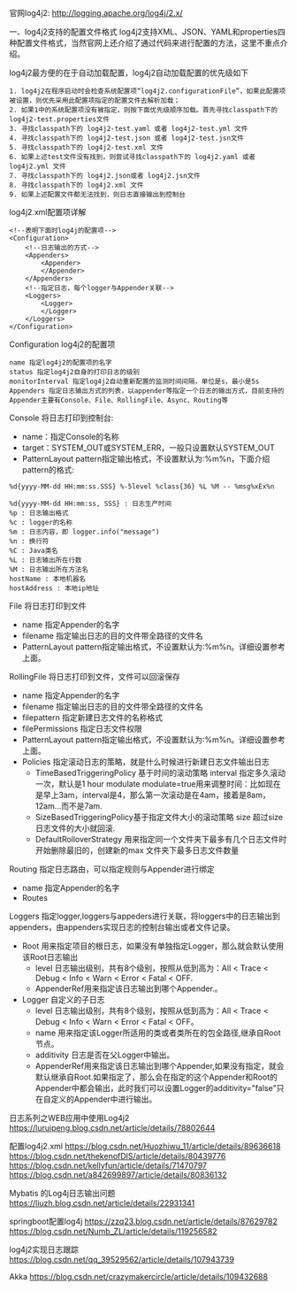 官网log4j2:
http://logging.apache.org/log4j/2.x/

一、log4j2支持的配置文件格式
log4j2支持XML、JSON、YAML和properties四种配置文件格式，当然官网上还介绍了通过代码来进行配置的方法，这里不重点介绍。

log4j2最方便的在于自动加载配置，log4j2自动加载配置的优先级如下
```text
1. log4j2在程序启动时会检查系统配置项“log4j2.configurationFile”，如果此配置项被设置，则优先采用此配置项指定的配置文件去解析加载；
2. 如果1中的系统配置项没有被指定，则按下面优先级顺序加载。首先寻找classpath下的log4j2-test.properties文件
3. 寻找classpath下的 log4j2-test.yaml 或者 log4j2-test.yml 文件
4. 寻找classpath下的 log4j2-test.json 或者 log4j2-test.jsn文件
5. 寻找classpath下的 log4j2-test.xml 文件
6. 如果上述test文件没有找到，则尝试寻找classpath下的 log4j2.yaml 或者 log4j2.yml 文件
7. 寻找classpath下的 log4j2.json或者 log4j2.jsn文件
8. 寻找classpath下的 log4j2.xml 文件
9. 如果上述配置文件都无法找到，则日志直接输出到控制台
```


log4j2.xml配置项详解
```text
<!--表明下面时log4j的配置项-->
<Configuration>
	<!--日志输出的方式-->
	<Appenders>
		<Appender>
		</Appender>
	</Appenders>
	<!--指定日志，每个logger与Appender关联-->
	<Loggers>
		<Logger>
		</Logger>
	</Loggers>
</Configuration>
```

Configuration log4j2的配置项
```text
name 指定log4j2的配置项的名字
status 指定log4j2自身的打印日志的级别
monitorInterval 指定log4j2自动重新配置的监测时间间隔，单位是s，最小是5s
Appenders 指定日志输出方式的列表，以appender等指定一个日志的输出方式，目前支持的Appender主要有Console、File、RollingFile、Async、Routing等
```

Console 将日志打印到控制台:

- name：指定Console的名称
- target：SYSTEM_OUT或SYSTEM_ERR，一般只设置默认SYSTEM_OUT
- PatternLayout pattern指定输出格式，不设置默认为:%m%n，下面介绍pattern的格式:
 
```text
%d{yyyy-MM-dd HH:mm:ss.SSS} %-5level %class{36} %L %M -- %msg%xEx%n

%d{yyyy-MM-dd HH:mm:ss, SSS} : 日志生产时间
%p : 日志输出格式
%c : logger的名称
%m : 日志内容，即 logger.info("message")
%n : 换行符
%C : Java类名
%L : 日志输出所在行数
%M : 日志输出所在方法名
hostName : 本地机器名
hostAddress : 本地ip地址
```   

File 将日志打印到文件
- name 指定Appender的名字
- filename 指定输出日志的目的文件带全路径的文件名
- PatternLayout pattern指定输出格式，不设置默认为:%m%n。详细设置参考上面。

RollingFile 将日志打印到文件，文件可以回滚保存

- name 指定Appender的名字
- filename 指定输出日志的目的文件带全路径的文件名
- filepattern 指定新建日志文件的名称格式
- filePermissions 指定日志文件权限
- PatternLayout pattern指定输出格式，不设置默认为:%m%n。详细设置参考上面。
- Policies 指定滚动日志的策略，就是什么时候进行新建日志文件输出日志
  - TimeBasedTriggeringPolicy 基于时间的滚动策略
interval 指定多久滚动一次，默认是1 hour
modulate modulate=true用来调整时间：比如现在是早上3am，interval是4，那么第一次滚动是在4am，接着是8am，12am…而不是7am.
  - SizeBasedTriggeringPolicy基于指定文件大小的滚动策略
size 超过size日志文件的大小就回滚.
  - DefaultRolloverStrategy 用来指定同一个文件夹下最多有几个日志文件时开始删除最旧的，创建新的max 文件夹下最多日志文件数量
  
Routing 指定日志路由，可以指定规则与Appender进行绑定   
- name 指定Appender的名字
- Routes

Loggers 指定logger,loggers与appeders进行关联，将loggers中的日志输出到appenders，由appenders实现日志的控制台输出或者文件记录。
- Root 用来指定项目的根日志，如果没有单独指定Logger，那么就会默认使用该Root日志输出
    - level 日志输出级别，共有8个级别，按照从低到高为：All < Trace < Debug < Info < Warn < Error < Fatal < OFF.
    - AppenderRef用来指定该日志输出到哪个Appender.。
- Logger 自定义的子日志
    - level 日志输出级别，共有8个级别，按照从低到高为：All < Trace < Debug < Info < Warn < Error < Fatal < OFF。
    - name 用来指定该Logger所适用的类或者类所在的包全路径,继承自Root节点。
    - additivity 日志是否在父Logger中输出。   
    - AppenderRef用来指定该日志输出到哪个Appender,如果没有指定，就会默认继承自Root.如果指定了，那么会在指定的这个Appender和Root的Appender中都会输出，此时我们可以设置Logger的additivity="false"只在自定义的Appender中进行输出。



日志系列之WEB应用中使用Log4j2
https://luruipeng.blog.csdn.net/article/details/78802644

配置log4j2.xml
https://blog.csdn.net/Huozhiwu_11/article/details/89636618
https://blog.csdn.net/thekenofDIS/article/details/80439776
https://blog.csdn.net/kellyfun/article/details/71470797
https://blog.csdn.net/a842699897/article/details/80836132

Mybatis 的Log4j日志输出问题
https://liuzh.blog.csdn.net/article/details/22931341


springboot配置log4j
https://zzq23.blog.csdn.net/article/details/87629782
https://blog.csdn.net/Numb_ZL/article/details/119256582

log4j2实现日志跟踪
https://blog.csdn.net/qq_39529562/article/details/107943739


Akka
https://blog.csdn.net/crazymakercircle/article/details/109432688